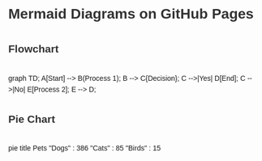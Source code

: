 <!DOCTYPE html>
<html lang="en">
<head>
  <meta charset="UTF-8">
  <meta name="viewport" content="width=device-width, initial-scale=1.0">
  <title>Mermaid Diagrams on GitHub Pages</title>
  <style>
    body {
      font-family: Arial, sans-serif;
      margin: 40px;
      line-height: 1.6;
    }
    h1, h2 {
      color: #333;
    }
    .mermaid {
      margin: 30px 0;
    }
  </style>
</head>
<body>
  <h1>Mermaid Diagrams on GitHub Pages</h1>

  <h2>Flowchart</h2>
  <div class="mermaid">
    graph TD;
        A[Start] --> B(Process 1);
        B --> C{Decision};
        C -->|Yes| D[End];
        C -->|No| E[Process 2];
        E --> D;
  </div>

  <h2>Pie Chart</h2>
  <div class="mermaid">
    pie title Pets
        "Dogs" : 386
        "Cats" : 85
        "Birds" : 15
  </div>

  <script type="module">
    import mermaid from 'https://cdn.jsdelivr.net/npm/mermaid@10/dist/mermaid.esm.min.mjs';
    mermaid.initialize({ startOnLoad: true });
  </script>
</body>
</html>
